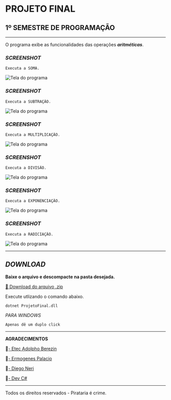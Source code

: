 # PROJETO FINAL 
## 1º SEMESTRE DE PROGRAMAÇÃO
---

O programa exibe as funcionalidades das operações <b>_aritméticas_</b>.

### _SCREENSHOT_

```
Executa a SOMA.
```
![Tela do programa](Imagens/telaSoma.png)

### _SCREENSHOT_
```
Executa a SUBTRAÇÃO.
```
![Tela do programa](Imagens/telaSubtracao.png)

### _SCREENSHOT_

```
Executa a MULTIPLICAÇÃO.
```
![Tela do programa](Imagens/telaMultiplicacao.png)

### _SCREENSHOT_

```
Executa a DIVISÃO.
```
![Tela do programa](Imagens/telaDivisao.png)

### _SCREENSHOT_

```
Executa a EXPONENCIAÇÃO.
```
![Tela do programa](Imagens/telaExponenciacao.png)

### _SCREENSHOT_

```
Executa a RADICIAÇÃO.
```
![Tela do programa](Imagens/telaRadiciacao.png)

---

## _DOWNLOAD_

<b>Baixe o arquivo e descompacte na pasta desejada.</b>

[📌 Download do arquivo .zip](dist/Projeto-Final.zip)

Execute utlizando o comando abaixo.

```
dotnet ProjetoFinal.dll
```
_PARA WINDOWS_

````
Apenas dê um duplo click
````
---
<b>AGRADECIMENTOS</b>
 
📍[- Etec Adolpho Berezin](http://eteab.com.br/cms/)

📍[- Ermogenes Palacio](https://github.com/ermogenes)

📍[- Diego Neri](https://github.com/diegoneri)

📍[- Dev C#](https://ermogenes.github.io/aulas-programacao-csharp/)

---
Todos os direitos reservados - Pirataria é crime.